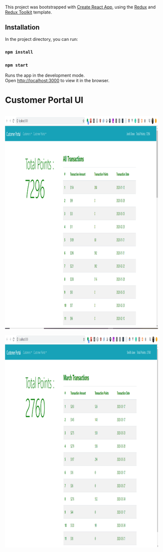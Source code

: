 This project was bootstrapped with [Create React App](https://github.com/facebook/create-react-app), using the [Redux](https://redux.js.org/) and [Redux Toolkit](https://redux-toolkit.js.org/) template.

## Installation

In the project directory, you can run:

### `npm install`
### `npm start`

Runs the app in the development mode.<br />
Open [http://localhost:3000](http://localhost:3000) to view it in the browser.

# Customer Portal UI

<br>
<img height="700" src="https://github.com/babatundealaraje/customerportal/blob/master/ui/customerPortal.png">
</br>

<br>
<img height="700" src="https://github.com/babatundealaraje/customerportal/blob/master/ui/monthlyView.png">
</br>
